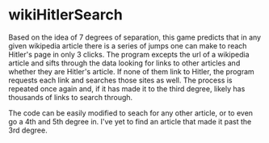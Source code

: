 # wikiHitlerSearch
Based on the idea of 7 degrees of separation, this game predicts that in any given wikipedia article 
there is a series of jumps one can make to reach Hitler's page in only 3 clicks.
The program excepts the url of a wikipedia article and sifts through the data looking for links to other articles
and whether they are Hitler's article. If none of them link to Hitler, the program requests each link and searches those sites as well. 
The process is repeated once again and, if it has made it to the third degree, likely has thousands of links to search through.

The code can be easily modified to seach for any other article, or to even go a 4th and 5th degree in. I've yet to find an article that made
it past the 3rd degree.
